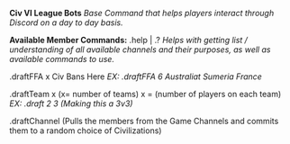**Civ VI League Bots**
  *Base Command that helps players interact through Discord on a day to day basis.*

**Available Member Commands:**
  .help | .?
    *Helps with getting list / understanding of all available channels and their purposes, as well as available commands to use.*

  .draftFFA x Civ Bans Here
    *EX: .draftFFA 6 Australiat Sumeria France*
  
  .draftTeam x (x= number of teams) x = (number of players on each team)
    *EX: .draft 2 3 (Making this a 3v3)*
  
  .draftChannel (Pulls the members from the Game Channels and commits them to a random choice of Civilizations)
  